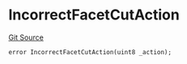 # IncorrectFacetCutAction
[Git Source](https://github.com/thrackle-io/tron/blob/4e6a814efa6ccf934f63826b54087808a311218d/src/protocol/economic/ruleProcessor/RuleProcessorDiamondLib.sol)


```solidity
error IncorrectFacetCutAction(uint8 _action);
```

